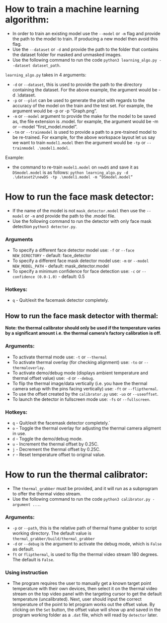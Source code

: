 # How to train a machine learning algorithm:

- In order to train an existing model use the ``--model`` or ``-m`` flag and provide the path to the model to train. If producing a new model then avoid this flag.
- Use the ``--dataset`` or ``-d`` and provide the path to the folder that contains the dataset folder for masked and unmasked images.
- Use the following command to run the code ``python3 learning_algo.py --dataset dataset_path``.

``learning_algo.py`` takes in 4 arguments:  
- ``-d`` or ``--dataset``, this is used to provide the path to the directory containing the dataset. For the above example, the argument would be -d .\dataset.
- ``-p`` or ``--plot`` can be used to generate the plot with regards to the accuracy of the model on the train and the test set. For example, the argument would be -p or -p “Graph.png”.
- ``-m`` or ``--model`` argument to provide the make for the model to be saved as, the file extension is .model. for example, the argument would be -m or --model “first_model.model”.
- ``-tm`` or ``--trainmodel`` is used to provide a path to a pre-trained model to be re-trained. For example, for the above workspace layout let us say we want to train ``model1.model`` then the argument would be ``-tp`` or ``--trainmodel .\model1.model``.  

Example:   
- the command to re-train ``model1.model`` on ``newDS`` and save it as ``DSmodel.model`` is as follows: 
``python learning_algo.py -d .\dataset2\newDS -tp .\model1.model -m “DSmodel.model”``

# How to run the face mask detector:

- If the name of the model is not ``mask_detector.model`` then use the ``--model`` or ``-m`` and provide the path to the .model file.
- Use the following command to run the detector with only face mask detection ``python3 detector.py``.

### Arguments

- To specify a different face detector model use: ``-f`` or ``--face NEW_DIRECTORY`` - default: face_detector
- To specify a different face mask detector model use: ``-m`` or ``--model NEW_MODEL_PATH`` - default: mask_detector.model
- To specify a minimum confidence for face detection use: ``-c`` or ``--confidence (0.0-1.0)`` - default: 0.5 

### Hotkeys:  
- `q` - Quit/exit the facemask detector completely.

## How to run the face mask detector with thermal:  

**Note: the thermal calibrator should only be used if the temperature varies by a significant amount i.e. the thermal camera’s factory calibration is off.**  

### Arguments:
- To activate thermal mode use: ``-t`` or ``--thermal``
- To activate thermal overlay (for checking alignment) use: ``-to`` or ``--thermaloverlay``.
- To activate demo/debug mode (displays ambient temperature and thermal offset value) use: ``-d`` or ``--debug``.
- To flip the thermal image/data vertically (i.e. you have the thermal camera setup with the pins facing vertically) use: ``-ft`` or ``--flipthermal``.
- To use the offset created by the ``calibrator.py`` use: ``-uo`` or ``--useoffset``.
- To launch the detector in fullscreen mode use: ``-fs`` or ``--fullscreen``.

### Hotkeys:  
- `q` - Quit/exit the facemask detector completely.`
- `o` - Toggle the thermal overlay for adjusting the thermal camera aligment in use.
- `d` - Toggle the demo/debug mode.
- `u` - Increment the thermal offset by 0.25C.
- `j` - Decrement the thermal offset by 0.25C.
- `r` - Reset temperature offset to original value.

# How to run the thermal calibrator:  
- The ``thermal_grabber`` must be provided, and it will run as a subprogram to offer the thermal video stream.
- Use the following command to run the code ``python3 calibrator.py -argument ...``.

### Arguments:  
- ``-p`` or ``--path``, this is the relative path of thermal frame grabber to script working directory. The default value is ``thermal_grabber/build/thermal_grabber``
- ``-d`` or ``--debug`` is the argument to activate the debug mode, which is ``False`` as default.
- ``ft`` or ``flipthermal``, is used to flip the thermal video stream 180 degrees. The default is ``False``.

### Using instruction  
- The program requires the user to manually get a known target point temperature with their own devices, then select it on the thermal video stream on the top video panel with the targeting cursor to get the default temperature (uncalibrated). Next, user should input the correct temperature of the point to let program works out the offset value. By clicking on the ``Set`` button, the offset value will show up and saved in the program working folder as a ``.dat`` file, which will read by ``detector`` later. 